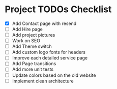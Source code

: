 # Project TODOs Checklist

- [x] Add Contact page with resend
- [ ] Add Hire page
- [ ] Add project pictures
- [ ] Work on SEO
- [ ] Add Theme switch
- [ ] Add custom logo fonts for headers
- [ ] Improve each detailed service page
- [ ] Add Page transitions
- [ ] Add more unit tests
- [ ] Update colors based on the old website
- [ ] Implement clean architecture
